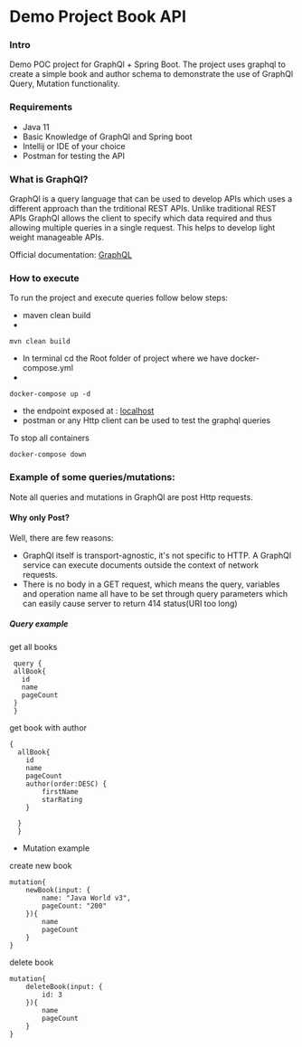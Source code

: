 # Demo Project Book API

### Intro
Demo POC project for GraphQl + Spring Boot. 
The project uses graphql to create a simple book and author schema to demonstrate the use of GraphQl
Query, Mutation functionality.

### Requirements
- Java 11
- Basic Knowledge of GraphQl and Spring boot
- Intellij or IDE of your choice
- Postman for testing the API

### What is GraphQl?

GraphQl is a query language that can be used to develop APIs which uses a different approach than the trditional
REST APIs. Unlike traditional REST APIs GraphQl allows the client to specify which data required and thus allowing multiple 
queries in a single request. This helps to develop light weight manageable APIs. 

Official documentation: [GraphQL](https://graphql.org/)

### How to execute
To run the project and execute queries follow below steps:
 * maven clean build
 * 
``
mvn clean build
 ``
 * In terminal cd the Root folder of project where we have docker-compose.yml
 * 
``
docker-compose up -d
 ``
 * the endpoint exposed at : [localhost](http://localhost:8080/graphql)
 * postman or any Http client can be used to test the graphql queries

To stop all containers

``
docker-compose down
``

 
 ###  Example of some queries/mutations:
Note all queries and mutations in GraphQl are post Http requests.

#### Why only Post?
Well, there are few reasons:
* GraphQl itself is transport-agnostic, it's not specific to HTTP. A GraphQl service can execute documents outside the context of network requests.
* There is no body in a GET request, which means the query, variables and operation name all have to be set through query parameters which
  can easily cause server to return 414 status(URI too long)


##### Query example 
 get all books
 ```
  query {
  allBook{
    id
    name
    pageCount
  }
  }
```

get book with author
``` 
{
  allBook{
    id
    name
    pageCount
    author(order:DESC) {
        firstName
        starRating
    }

  }
  }
```

* Mutation example

create new book
```
mutation{
    newBook(input: {
        name: "Java World v3",
        pageCount: "200"
    }){
        name
        pageCount
    }
}
``` 

delete book
```
mutation{
    deleteBook(input: {
        id: 3
    }){
        name
        pageCount
    }
}
```
